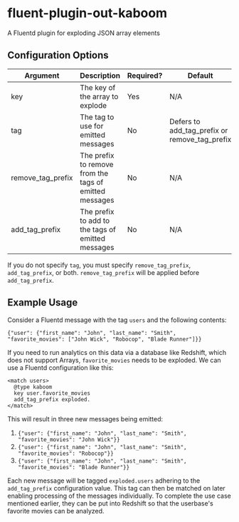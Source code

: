 # fluent-plugin-out-kaboom

A Fluentd plugin for exploding JSON array elements

## Configuration Options
|Argument|Description|Required?|Default|
|----|----|----|----|
|key|The key of the array to explode|Yes|N/A|
|tag|The tag to use for emitted messages|No|Defers to add_tag_prefix or remove_tag_prefix|
|remove_tag_prefix|The prefix to remove from the tags of emitted messages|No|N/A|
|add_tag_prefix|The prefix to add to the tags of emitted messages|No|N/A|

If you do not specify `tag`, you must specify `remove_tag_prefix`, `add_tag_prefix`, or both. `remove_tag_prefix` will be applied before `add_tag_prefix`.

## Example Usage

Consider a Fluentd message with the tag `users` and the following contents:

`{"user": {"first_name": "John", "last_name": "Smith", "favorite_movies": ["John Wick", "Robocop", "Blade Runner"]}}`

If you need to run analytics on this data via a database like Redshift, which does not support Arrays, `favorite_movies` needs to be exploded. We can use a Fluentd configuration like this:

    <match users>
      @type kaboom
      key user.favorite_movies
      add_tag_prefix exploded.
    </match>
 
 This will result in three new messages being emitted:
 
 1. `{"user": {"first_name": "John", "last_name": "Smith", "favorite_movies": "John Wick"}}`
 2. `{"user": {"first_name": "John", "last_name": "Smith", "favorite_movies": "Robocop"}}`
 3. `{"user": {"first_name": "John", "last_name": "Smith", "favorite_movies": "Blade Runner"}}`

Each new message will be tagged `exploded.users` adhering to the `add_tag_prefix` configuration value. This tag can then be matched on later enabling processing of the messages individually. To complete the use case mentioned earlier, they can be put into Redshift so that the userbase's favorite movies can be analyzed. 
